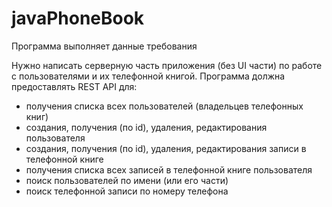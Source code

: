 # javaPhoneBook
Программа выполняет данные требования

Нужно написать серверную часть приложения (без UI части) по работе с пользователями и их телефонной книгой.
Программа должна предоставлять REST API для:
* получения списка всех пользователей (владельцев телефонных книг)
* создания, получения (по id), удаления, редактирования пользователя
* создания, получения (по id), удаления, редактирования записи в телефонной книге
* получения списка всех записей в телефонной книге пользователя
* поиск пользователей по имени (или его части) 
* поиск телефонной записи по номеру телефона
